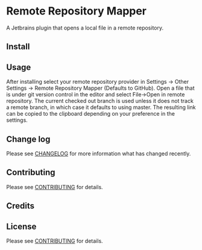 # Remote Repository Mapper

A Jetbrains plugin that opens a local file in a remote repository.

## Install

## Usage

After installing select your remote repository provider in Settings -> Other Settings -> Remote Repository Mapper (Defaults to GitHub).
Open a file that is under git version control in the editor and select File->Open in remote repository.
The current checked out branch is used unless it does not track a remote branch, in which case it defaults to using master.
The resulting link can be copied to the clipboard depending on your preference in the settings.

## Change log

Please see [CHANGELOG](CHANGELOG.md) for more information what has changed recently.

## Contributing

Please see [CONTRIBUTING](CONTRIBUTING.md) for details.

## Credits

## License

Please see [CONTRIBUTING](LICENSE) for details.